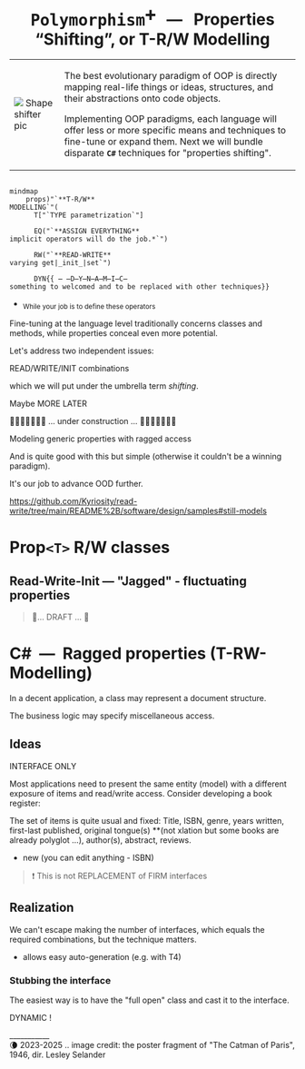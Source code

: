 <h1 align="center"><samp>Polymorphism<sup>➕</sup></samp> &nbsp; &mdash; &nbsp; Properties “Shifting”, or T-R/W Modelling</h1>

<table><tr><td><picture><img alt="&nbsp;Shape shifter pic" title="The catman as shape shifter species" 
 src="https://github.com/Kyriosity/read-write/blob/main/README%2B/_rsc/_img/snap/movies/1946.TheCatmanOfParis-poster_frag.jpg" /></picture></td><td>

The best evolutionary paradigm of OOP is directly mapping real-life things or ideas, structures, and their abstractions onto code objects. 

Implementing OOP paradigms, each language will offer less or more specific means and techniques to fine-tune or expand them. 
Next we will bundle disparate **`C#`** techniques for "properties shifting".

</td></tr></table>

```mermaid

mindmap
    props)"`**T-R/W** 
MODELLING`"(
      T["`TYPE parametrization`"]

      EQ("`**ASSIGN EVERYTHING**
implicit operators will do the job.*`")

      RW("`**READ-WRITE**
varying get|_init_|set`")

      DYN{{ ̶ ̶D̶Y̶N̶A̶M̶I̶C̶
something to welcomed and to be replaced with other techniques}}

```

* <sub>While your job is to define these operators</sub>

Fine-tuning at the language level traditionally concerns classes and methods, while properties conceal even more potential.

Let's address two independent issues:

READ/WRITE/INIT combinations

which we will put under the umbrella term _shifting_.

Maybe MORE LATER

🚧🚧🚧🚧🚧🚧🚧 ... under construction ... 🚧🚧🚧🚧🚧🚧🚧

Modeling generic properties with ragged access

And is quite good with this but simple (otherwise it couldn't be a winning paradigm).

It's our job to advance OOD further.

https://github.com/Kyriosity/read-write/tree/main/README%2B/software/design/samples#still-models

# Prop<code>&lt;T&gt;</code> R/W classes
 
## Read-Write-Init &mdash; "Jagged" - fluctuating properties

> 🚧... DRAFT ... 🚧

# C#&nbsp;&nbsp;&mdash;&nbsp;&nbsp;Ragged properties (T-RW-Modelling)

In a decent application, a class may represent a document structure.

The business logic may specify miscellaneous access.

## Ideas

INTERFACE ONLY


Most applications need to present the same entity (model) with a different exposure of items and read/write access. Consider developing a book register:

The set of items is quite usual and fixed: Title, ISBN, genre, years written, first-last published, original tongue(s) **(not xlation but some books are already polyglot ...), author(s), abstract, reviews.

* new (you can edit anything - ISBN)


> :exclamation: This is not REPLACEMENT of FIRM interfaces

## Realization

We can't escape making the number of interfaces, which equals the required combinations, but the technique matters.


+ allows easy auto-generation (e.g. with T4)

### Stubbing the interface

The easiest way is to have the "full open" class and cast it to the interface.

DYNAMIC !

\___________\
🌘 2023-2025 .. image credit: the poster fragment of "The Catman of Paris", 1946, dir. Lesley Selander
